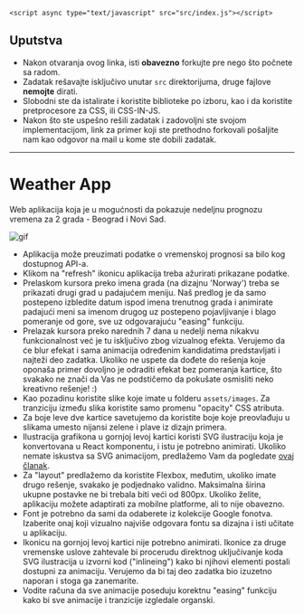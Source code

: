 	<script async type="text/javascript" src="src/index.js"></script>
## Uputstva
- Nakon otvaranja ovog linka, isti **obavezno** forkujte pre nego što počnete sa radom.
- Zadatak rešavajte isključivo unutar `src` direktorijuma, druge fajlove **nemojte** dirati.
- Slobodni ste da istalirate i koristite biblioteke po izboru, kao i da koristite pretprocesore za CSS, ili CSS-IN-JS.
- Nakon što ste uspešno rešili zadatak i zadovoljni ste svojom implementacijom, link za primer koji ste prethodno forkovali pošaljite nam kao odgovor na mail u kome ste dobili zadatak.

---

# Weather App
Web aplikacija koja je u mogućnosti da pokazuje nedeljnu prognozu vremena za 2 grada - Beograd i Novi Sad.

![gif](https://bot.thehive.rs/api/storage/5b7b2c1b599bbd0024ee5064/5b7c284a599bbd0024ee517c.gif)

- Aplikacija može preuzimati podatke o vremenskoj prognosi sa bilo kog dostupnog API-a.
- Klikom na "refresh" ikonicu aplikacija treba ažurirati prikazane podatke.
- Prelaskom kursora preko imena grada (na dizajnu 'Norway') treba se prikazati drugi grad u padajućem meniju. Naš predlog je da samo postepeno izbledite datum ispod imena trenutnog grada i animirate padajući meni sa imenom drugog uz postepeno pojavljivanje i blago pomeranje od gore, sve uz odgovarajuću "easing" funkciju.
- Prelazak kursora preko narednih 7 dana u nedelji nema nikakvu funkcionalnost već je tu isključivo zbog vizualnog efekta. Verujemo da će blur efekat i sama animacija određenim kandidatima predstavljati i najteži deo zadatka. Ukoliko ne uspete da dođete do rešenja koje oponaša primer dovoljno je odraditi efekat bez pomeranja kartice, što svakako ne znači da Vas ne podstičemo da pokušate osmisliti neko kreativno rešenje! :)
- Kao pozadinu koristite slike koje imate u folderu `assets/images`. Za tranziciju između slika koristite samo promenu "opacity" CSS atributa.
- Za boje leve dve kartice savetujemo da koristite boje koje preovlađuju u slikama umesto nijansi zelene i plave iz dizajn primera.
- Ilustracija grafikona u gornjoj levoj kartici koristi SVG ilustraciju koja je konvertovana u React komponentu, i istu je potrebno animirati. Ukoliko nemate iskustva sa SVG animacijom, predlažemo Vam da pogledate [ovaj članak](https://css-tricks.com/svg-line-animation-works/).
- Za "layout" predlažemo da koristite Flexbox, međutim, ukoliko imate drugo rešenje, svakako je podjednako validno. Maksimalna širina ukupne postavke ne bi trebala biti veći od 800px. Ukoliko želite, aplikaciju možete adaptirati za mobilne platforme, ali to nije obavezno.
- Font je potrebno da sami da odaberete iz kolekcije Google fonotva. Izaberite onaj koji vizualno najviše odgovara fontu sa dizajna i isti učitate u aplikaciju.
- Ikonicu na gornjoj levoj kartici nije potrebno animirati. Ikonice za druge vremenske uslove zahtevale bi procerudu direktnog uključivanje koda SVG ilustracija u izvorni kod ("inlineing") kako bi njihovi elementi postali dostupni za animaciju. Verujemo da bi taj deo zadatka bio izuzetno naporan i stoga ga zanemarite.
- Vodite računa da sve animacije poseduju korektnu "easing" funkciju kako bi sve animacije i tranzicije izgledale organski.